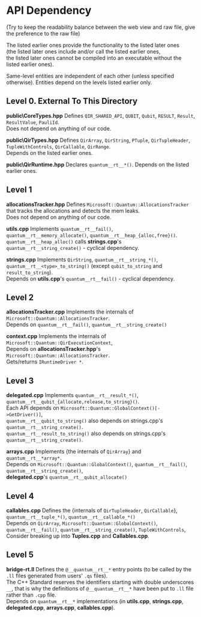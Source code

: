 # API Dependency

(Try to keep the readability balance between the web view and raw file, give the preference to the raw file)

The listed earlier ones provide the functionality to the listed later ones  
(the listed later ones include and/or call the listed earlier ones,  
the listed later ones cannot be compiled into an executable without the listed earlier ones).  

Same-level entities are independent of each other (unless specified otherwise). Entities depend on the levels listed earlier only.  


## Level 0. External To This Directory

**public\CoreTypes.hpp**    Defines `QIR_SHARED_API`, `QUBIT`, `Qubit`, `RESULT`, `Result`, `ResultValue`, `PauliId`.  
                            Does not depend on anything of our code.

**public\QirTypes.hpp**     Defines `QirArray`, `QirString`, `PTuple`, `QirTupleHeader`, `TupleWithControls`, `QirCallable`, `QirRange`.  
                            Depends on the listed earlier ones.

**public\QirRuntime.hpp**   Declares `quantum__rt__*()`. Depends on the listed earlier ones.  


## Level 1

**allocationsTracker.hpp**  Defines `Microsoft::Quantum::AllocationsTracker` that tracks the allocations and detects the mem leaks.  
                            Does not depend on anything of our code.  

**utils.cpp**               Implements `quantum__rt__fail()`, `quantum__rt__memory_allocate()`, `quantum__rt__heap_{alloc,free}()`.  
                            `quantum__rt__heap_alloc()` calls **strings.cpp**'s `quantum__rt__string_create()` - cyclical dependency.  

**strings.cpp**             Implements `QirString`, `quantum__rt__string_*()`, `quantum__rt__<type>_to_string()` (except `qubit_to_string` and `result_to_string`).  
                            Depends on **utils.cpp**'s `quantum__rt__fail()` - cyclical dependency.  


## Level 2

**allocationsTracker.cpp**  Implements the internals of `Microsoft::Quantum::AllocationsTracker`.  
                            Depends on `quantum__rt__fail()`, `quantum__rt__string_create()`  

**context.cpp**             Implements the internals of `Microsoft::Quantum::QirExecutionContext`,  
                            Depends on **allocationsTracker.hpp**'s `Microsoft::Quantum::AllocationsTracker`.  
                            Gets/returns `IRuntimeDriver *`.

## Level 3

**delegated.cpp**           Implements `quantum__rt__result_*()`, `quantum__rt__qubit_{allocate,release,to_string}()`.  
                            Each API depends on `Microsoft::Quantum::GlobalContext()[->GetDriver()]`,  
                            `quantum__rt__qubit_to_string()`  also depends on strings.cpp's `quantum__rt__string_create()`.  
                            `quantum__rt__result_to_string()` also depends on strings.cpp's `quantum__rt__string_create()`.  

**arrays.cpp**              Implements {the internals of `QirArray`} and `quantum__rt__*array*`.  
                            Depends on `Microsoft::Quantum::GlobalContext()`, `quantum__rt__fail()`, `quantum__rt__string_create()`,  
                            **delegated.cpp**'s `quantum__rt__qubit_allocate()`  

## Level 4

**callables.cpp**           Defines the {internals of `QirTupleHeader`, `QirCallable`}, `quantum__rt__tuple_*()`, `quantum__rt__callable_*()`  
                            Depends on `QirArray`, `Microsoft::Quantum::GlobalContext()`, `quantum__rt__fail()`, `quantum__rt__string_create()`, `TupleWithControls`,  
                            Consider breaking up into **Tuples.cpp** and **Callables.cpp**.

## Level 5

**bridge-rt.ll**            Defines the `@__quantum__rt__*` entry points (to be called by the `.ll` files generated from users' `.qs` files).  
                            The C++ Standard reserves the identifiers starting with double underscores `__`, that is why the definitions of `@__quantum__rt__*`
                            have been put to `.ll` file rather than `.cpp` file.  
                            Depends on `quantum__rt__*` implementations (in **utils.cpp**, **strings.cpp**, **delegated.cpp**, **arrays.cpp**, **callables.cpp**).
